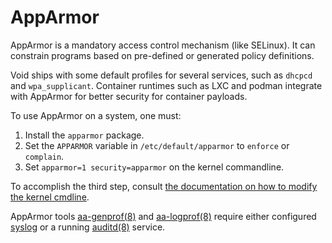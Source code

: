 # AppArmor

AppArmor is a mandatory access control mechanism (like SELinux). It can
constrain programs based on pre-defined or generated policy definitions.

Void ships with some default profiles for several services, such as `dhcpcd` and
`wpa_supplicant`. Container runtimes such as LXC and podman integrate with
AppArmor for better security for container payloads.

To use AppArmor on a system, one must:

1. Install the `apparmor` package.
2. Set the `APPARMOR` variable in `/etc/default/apparmor` to `enforce` or
   `complain`.
3. Set `apparmor=1 security=apparmor` on the kernel commandline.

To accomplish the third step, consult [the documentation on how to modify the
kernel cmdline](./../kernel.md#cmdline).

AppArmor tools [aa-genprof(8)](https://man.voidlinux.org/aa-genprof.8) and
[aa-logprof(8)](https://man.voidlinux.org/aa-logprof.8) require either
configured [syslog](../services/logging.md) or a running
[auditd(8)](https://man.voidlinux.org/auditd.8) service.
